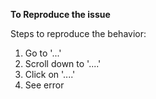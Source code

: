 **To Reproduce the issue**

Steps to reproduce the behavior:

1. Go to '...'
2. Scroll down to '....'
3. Click on '....'
4. See error
